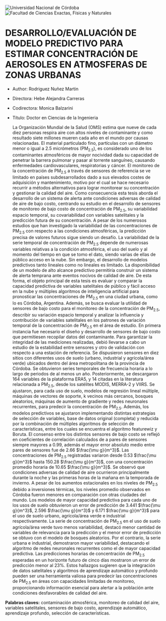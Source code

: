 ![Universidad Nacional de Córdoba](https://webs.uab.cat/incasi/wp-content/uploads/sites/308/2016/05/UNC.png) ![Facultad de Ciencias Exactas, Físicas y Naturales](https://encrypted-tbn0.gstatic.com/images?q=tbn:ANd9GcR3ggWMV5Tb5imJp3a_IgIdVzaeAru_7qLSBCFKPubxfkt3OFsupXSuzUF9Wdh9qdr1SQ&usqp=CAU)

# DESARROLLO/EVALUACIÓN DE MODELO PREDICTIVO PARA ESTIMAR CONCENTRACIÓN DE AEROSOLES EN ATMOSFERAS DE ZONAS URBANAS

* Author: Rodriguez Nuñez Martin
* Directora: Hebe Alejandra Carreras
* Codirectora: Monica Balzarini
* Título: Doctor en Ciencias de la Ingenieria

	La Organización Mundial de la Salud (OMS) estima que nueve de cada diez personas respira aire con altos niveles de contaminante y como resultado siete millones mueren cada año en el mundo por causas relacionadas. El material particulado fino, partículas con un diámetro menor o igual a 2.5 micrómetros (PM<sub>2.5</sub>), es considerado uno de los contaminantes atmosféricos de mayor nocividad dada su capacidad de penetrar la barrera pulmonar y pasar al torrente sanguíneo, causando enfermedades cardiovasculares, respiratorias y cáncer. El monitoreo de la concentración de PM<sub>2.5</sub> a través de sensores de referencia se ve limitado en países subdesarrollados dado a sus elevados costes de adquisición y mantenimiento, motivo por el cual se hace necesario recurrir a métodos alternativos para lograr monitorear su concentración y gestionar la calidad del aire. Como consecuencia esta tesis aborda el desarrollo de un sistema de alerta ante condiciones adversas de calidad de aire de bajo costo, centrando su estudio en el desarrollo de sensores de monitoreo de bajo costo de concentración de PM<sub>2.5</sub>, su variabilidad espacio temporal, su covariabilidad con variables satelitales y la predicción futura de su concentración. A pesar de los numerosos estudios que han investigado la variabilidad de las concentraciones de PM<sub>2.5</sub> con respecto a las condiciones atmosféricas, la predicción precisa de valores futuros sigue siendo un desafío. La variabilidad de la serie temporal de concentración de PM<sub>2.5</sub> depende de numerosas variables relativas a la condición atmosférica, el uso del suelo y al momento del tiempo en que se tomo el dato, siendo varias de ellas de público acceso en la nube. Sin embargo, el desarrollo de modelos predictivos tanto lineales como no lineales es limitado. La disponibilidad de un modelo de alto alcance predictivo permitiría construir un sistema de alerta temprana ante eventos nocivos de calidad de aire. De esta forma, el objeto principal de esta tesis es evaluar y comparar la capacidad predictiva de variables satelitales de público y fácil acceso en la nube y múltiples algoritmos de inteligencia artificial para pronosticar las concentraciones de PM<sub>2.5</sub> en una ciudad urbana, como lo es Córdoba, Argentina. Además, se busca evaluar la utilidad de sensores de bajo costo para el monitoreo de la concentración de PM<sub>2.5</sub>, describir su variación espacio temporal y analizar la influencia y contribución de variables satelitales en los patrones de variación temporal de la concentración de PM<sub>2.5</sub> en el área de estudio. En primera instancia fue necesario el diseño y desarrollo de sensores de bajo costo que permitiesen recopilar datos del contaminante. Para garantizar la integridad de las mediciones realizadas, debió llevarse a cabo un estudio de la estabilidad entre sensores y otro de validación con respecto a una estación de referencia. Se dispusieron sensores en diez sitios con diferentes usos de suelo (urbano, industrial y agrícola/área verde) ubicados dentro del área metropolitana de la provincia de Córdoba. Se obtuvieron series temporales de frecuencia horaria a lo largo de periodos de al menos un año. Posteriormente, se descargaron 164 variables de la plataforma ERA5, y 14 citadas en la literatura relacionada a PM<sub>2.5</sub>, desde los satélites MODIS, MERRA-2 y VIIRS. Se ajustaron, para cada uso de suelo, modelos de regresión lineal múltiple, máquinas de vectores de soporte, k vecinos más cercanos, bosques aleatorios, máquinas de aumento de gradiente y redes neuronales recurrentes, para predecir la concentración de PM<sub>2.5</sub>. Además, los modelos predictivos se ajustaron implementando distintas estrategias de selección de variables, base de datos original (completa) y reducida por la combinación de múltiples algoritmos de selección de características, entre los cuales se encuentra el algoritmo featurewiz y Boruta. El consenso entre los distintos sensores de bajo costo se reflejó en coeficientes de correlación calculados de a pares de sensores siempre mayores a 0.99, además el mayor error absoluto medio entre pares de sensores fue de 2.66 $\frac{\mu g}{m^3}$. Las concentraciones de PM<sub>2.5</sub> registradas variaron desde 0.53 $\frac{\mu g}{m^3}$ hasta 150.28 $\frac{\mu g}{m^3}$, con una concentración promedio horaria de 10.65 $\frac{\mu g}{m^3}$. Se observó que condiciones adversas de calidad de aire ocurrieron principalmente durante la noche y las primeras horas de la mañana en la temporada de invierno. A pesar de los aumentos estacionales en los niveles de PM<sub>2.5</sub> debido a inversiones térmicas, los niveles promedio observados en Córdoba fueron menores en comparación con otras ciudades del mundo. Los modelos de mayor capacidad predictiva para cada uno de los usos de suelo obtuvieron un error de predicción de 3.441 $\frac{\mu g}{m^3}$, 2.596 $\frac{\mu g}{m^3}$ y 6.171 $\frac{\mu g}{m^3}$ para el uso de suelo urbano, agrícola/área verde e industrial respectivamente. La serie de concentración de PM<sub>2.5</sub> en el uso de suelo agrícola/área verde tuvo menos variabilidad, destacó menor cantidad de variables de relevancia para la predicción y el menor error de predicción se obtuvo con el modelo de bosques aleatorios. Por el contrario, la serie urbana e industrial, demostraron mayor variabilidad, destacando el algoritmo de redes neuronales recurrentes como el de mayor capacidad predictiva. Las predicciones horarias de concentración de PM<sub>2.5</sub> esperadas en un horizonte futuro de cinco días mostraron un error de predicción menor al 23%. Estos hallazgos sugieren que la integración de datos satelitales y algoritmos de aprendizaje automático y profundo pueden ser una herramienta valiosa para predecir las concentraciones de PM<sub>2.5</sub> en áreas con capacidades limitadas de monitoreo, proporcionando información esencial para alertar a la población ante condiciones desfavorables de calidad del aire.  

**Palabras claves:** contaminación atmosférica, monitoreo de calidad del aire, variables satelitales, sensores de bajo costo, aprendizaje automático, aprendizaje profundo, selección de características. 